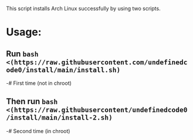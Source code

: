 This script installs Arch Linux successfully by using two scripts.

# Usage:

## Run `bash <(https://raw.githubusercontent.com/undefinedcode0/install/main/install.sh)`
-# First time (not in chroot)

## Then run `bash <(https://raw.githubusercontent/undefinedcode0/install/main/install-2.sh)`
-# Second time (in chroot)
